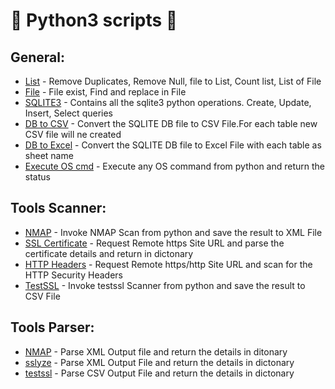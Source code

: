 # :snake: Python3 scripts :snake:

## General:
* [List](https://github.com/nallamuthu/Python_Snippets/blob/master/General/list_opreation.py)    - Remove Duplicates, Remove Null, file to List, Count list, List of File
* [File](https://github.com/nallamuthu/Python_Snippets/blob/master/General/file_operation.py)	- File exist, Find and replace in File
* [SQLITE3](https://github.com/nallamuthu/Python_Snippets/blob/master/SQLite3/sql.py) - Contains all the sqlite3 python operations. Create, Update, Insert, Select queries 
* [DB to CSV](https://github.com/nallamuthu/Python_Snippets/blob/master/SQLite3/dbtocsv.py) - Convert the SQLITE DB file to CSV File.For each table new CSV file will ne created
* [DB to Excel](https://github.com/nallamuthu/Python_Snippets/blob/master/SQLite3/dbtoexcel.py) - Convert the SQLITE DB file to Excel File with each table as sheet name
* [Execute OS cmd](https://github.com/nallamuthu/Python_Snippets/blob/master/Scanner/execute_command.py)  - Execute any OS command from python and return the status

## Tools Scanner:
* [NMAP](https://github.com/nallamuthu/Python_Snippets/blob/master/Scanner/nmap_scanner.py)            - Invoke NMAP Scan from python and save the result to XML File
* [SSL Certificate](https://github.com/nallamuthu/Python_Snippets/blob/master/Scanner/ssl_certificate_scanner.py) - Request Remote https Site URL and parse the certificate details and return in dictonary
* [HTTP Headers](https://github.com/nallamuthu/Python_Snippets/blob/master/Scanner/http_security_header_scanner.py)    - Request Remote https/http Site URL and scan for the HTTP Security Headers
* [TestSSL](https://github.com/nallamuthu/Python_Snippets/blob/master/Scanner/testssl_scanner.py)    - Invoke testssl Scanner from python and save the result to CSV File

## Tools Parser:
* [NMAP](https://github.com/nallamuthu/Python_Snippets/blob/master/Parser/nmap_xml_parser.py)    - Parse XML Output file and return the details in ditonary
* [sslyze](https://github.com/nallamuthu/Python_Snippets/blob/master/Parser/sslyze_xml_parser.py)  - Parse XML Output File and return the details in dictonary
* [testssl](https://github.com/nallamuthu/Python_Snippets/blob/master/Parser/testssl_csv_parser.py) - Parse CSV Output File and return the details in dictonary


